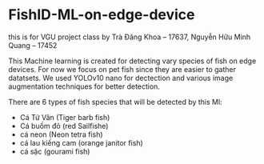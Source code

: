 # FishID-ML-on-edge-device
this is for VGU project class
by  Trà Đăng Khoa – 17637, Nguyễn Hữu Minh Quang – 17452 

This Machine learning is created for detecting vary species of fish on edge devices. For now we focus on pet fish since they are easier to gather datatsets. We used YOLOv10 nano for dectection and various image augmentation techniques for better detection.

There are 6 types of fish species that will be detected by this Ml:
- Cá Tứ Vân (Tiger barb fish)
- Cá buồm đỏ (red Sailfishe)
- cá neon (Neon tetra fish)
- cá lau kiếng cam (orange janitor fish)
- cá sặc (gourami fish)

